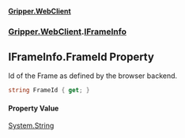 #### [Gripper.WebClient](index 'index')
### [Gripper.WebClient](Gripper_WebClient 'Gripper.WebClient').[IFrameInfo](Gripper_WebClient_IFrameInfo 'Gripper.WebClient.IFrameInfo')
## IFrameInfo.FrameId Property
Id of the Frame as defined by the browser backend.  
```csharp
string FrameId { get; }
```
#### Property Value
[System.String](https://docs.microsoft.com/en-us/dotnet/api/System.String 'System.String')
